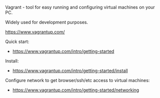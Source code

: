 Vagrant - tool for easy running and configuring virtual machines on your PC.

Widely used for development purposes.

https://www.vagrantup.com/

Quick start:
- https://www.vagrantup.com/intro/getting-started

Install:
- https://www.vagrantup.com/intro/getting-started/install

Configure network to get browser/ssh/etc access to virtual machines:
- https://www.vagrantup.com/intro/getting-started/networking
